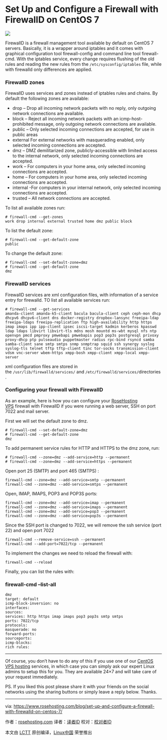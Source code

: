 Set Up and Configure a Firewall with FirewallD on CentOS 7
============================================================

 ![](https://www.rosehosting.com/blog/wp-content/uploads/2017/02/set-up-and-configure-a-firewall-with-firewalld-on-centos-7.jpg) 

FirewallD is a firewall management tool available by default on CentOS 7 servers. Basically, it is a wrapper around iptables and it comes with graphical configuration tool firewall-config and command line tool firewall-cmd. With the iptables service, every change requires flushing of the old rules and reading the new rules from the `/etc/sysconfig/iptables` file, while with firewalld only differences are applied.

### FirewallD zones

FirewallD uses services and zones instead of iptables rules and chains. By default the following zones are available:

*   drop – Drop all incoming network packets with no reply, only outgoing network connections are available.
*   block – Reject all incoming network packets with an icmp-host-prohibited message, only outgoing network connections are available.
*   public – Only selected incoming connections are accepted, for use in public areas
*   external For external networks with masquerading enabled, only selected incoming connections are accepted.
*   dmz – DMZ demilitarized zone, publicly-accessible with limited access to the internal network, only selected incoming connections are accepted.
*   work – For computers in your home area, only selected incoming connections are accepted.
*   home – For computers in your home area, only selected incoming connections are accepted.
*   internal -For computers in your internal network, only selected incoming connections are accepted.
*   trusted – All network connections are accepted.

To list all available zones run:

```
# firewall-cmd --get-zones
work drop internal external trusted home dmz public block
```

To list the default zone:

```
# firewall-cmd --get-default-zone
public
```

To change the default zone:

```
# firewall-cmd --set-default-zone=dmz
# firewall-cmd --get-default-zone
dmz
```

### FirewallD services

FirewallD services are xml configuration files, with information of a service entry for firewalld. TO list all available services run:

```
# firewall-cmd --get-services
amanda-client amanda-k5-client bacula bacula-client ceph ceph-mon dhcp dhcpv6 dhcpv6-client dns docker-registry dropbox-lansync freeipa-ldap freeipa-ldaps freeipa-replication ftp high-availability http https imap imaps ipp ipp-client ipsec iscsi-target kadmin kerberos kpasswd ldap ldaps libvirt libvirt-tls mdns mosh mountd ms-wbt mysql nfs ntp openvpn pmcd pmproxy pmwebapi pmwebapis pop3 pop3s postgresql privoxy proxy-dhcp ptp pulseaudio puppetmaster radius rpc-bind rsyncd samba samba-client sane smtp smtps snmp snmptrap squid ssh synergy syslog syslog-tls telnet tftp tftp-client tinc tor-socks transmission-client vdsm vnc-server wbem-https xmpp-bosh xmpp-client xmpp-local xmpp-server
```

xml configuration files are stored in the `/usr/lib/firewalld/services/` and `/etc/firewalld/services/`directories.

### Configuring your firewall with FirewallD

As an example, here is how you can configure your [RoseHosting VPS][6] firewall with FirewallD if you were running a web server, SSH on port 7022 and mail server.

First we will set the default zone to dmz.

```
# firewall-cmd --set-default-zone=dmz
# firewall-cmd --get-default-zone
dmz
```

To add permanent service rules for HTTP and HTTPS to the dmz zone, run:

```
# firewall-cmd --zone=dmz --add-service=http --permanent
# firewall-cmd --zone=dmz --add-service=https --permanent
```

Open port 25 (SMTP) and port 465 (SMTPS) :

```
firewall-cmd --zone=dmz --add-service=smtp --permanent
firewall-cmd --zone=dmz --add-service=smtps --permanent
```

Open, IMAP, IMAPS, POP3 and POP3S ports:

```
firewall-cmd --zone=dmz --add-service=imap --permanent
firewall-cmd --zone=dmz --add-service=imaps --permanent
firewall-cmd --zone=dmz --add-service=pop3 --permanent
firewall-cmd --zone=dmz --add-service=pop3s --permanent
```

Since the SSH port is changed to 7022, we will remove the ssh service (port 22) and open port 7022

```
firewall-cmd --remove-service=ssh --permanent 
firewall-cmd --add-port=7022/tcp --permanent 
```

To implement the changes we need to reload the firewall with:

```
firewall-cmd --reload
```

Finally, you can list the rules with:

### firewall-cmd –list-all

```
dmz
target: default
icmp-block-inversion: no
interfaces:
sources:
services: http https imap imaps pop3 pop3s smtp smtps
ports: 7022/tcp
protocols:
masquerade: no
forward-ports:
sourceports:
icmp-blocks:
rich rules:
```

* * *

Of course, you don’t have to do any of this if you use one of our [CentOS VPS hosting][7] services, in which case you can simply ask our expert Linux admins to setup this for you. They are available 24×7 and will take care of your request immediately.

PS. If you liked this post please share it with your friends on the social networks using the sharing buttons or simply leave a reply below. Thanks.

--------------------------------------------------------------------------------

via: https://www.rosehosting.com/blog/set-up-and-configure-a-firewall-with-firewalld-on-centos-7/

作者：[rosehosting.com][a]
译者：[译者ID](https://github.com/译者ID)
校对：[校对者ID](https://github.com/校对者ID)

本文由 [LCTT](https://github.com/LCTT/TranslateProject) 原创编译，[Linux中国](https://linux.cn/) 荣誉推出

[a]:https://www.rosehosting.com/blog/set-up-and-configure-a-firewall-with-firewalld-on-centos-7/
[1]:https://www.rosehosting.com/blog/set-up-and-configure-a-firewall-with-firewalld-on-centos-7/
[2]:https://www.rosehosting.com/blog/set-up-and-configure-a-firewall-with-firewalld-on-centos-7/#comments
[3]:https://www.rosehosting.com/blog/category/tips-and-tricks/
[4]:https://plus.google.com/share?url=https://www.rosehosting.com/blog/set-up-and-configure-a-firewall-with-firewalld-on-centos-7/
[5]:http://www.linkedin.com/shareArticle?mini=true&url=https://www.rosehosting.com/blog/set-up-and-configure-a-firewall-with-firewalld-on-centos-7/&title=Set%20Up%20and%20Configure%20a%20Firewall%20with%20FirewallD%20on%20CentOS%207&summary=FirewallD%20is%20a%20firewall%20management%20tool%20available%20by%20default%20on%20CentOS%207%20servers.%20Basically,%20it%20is%20a%20wrapper%20around%20iptables%20and%20it%20comes%20with%20graphical%20configuration%20tool%20firewall-config%20and%20command%20line%20tool%20firewall-cmd.%20With%20the%20iptables%20service,%20every%20change%20requires%20flushing%20of%20the%20old%20rules%20and%20reading%20the%20new%20rules%20...
[6]:https://www.rosehosting.com/linux-vps-hosting.html
[7]:https://www.rosehosting.com/centos-vps.html
